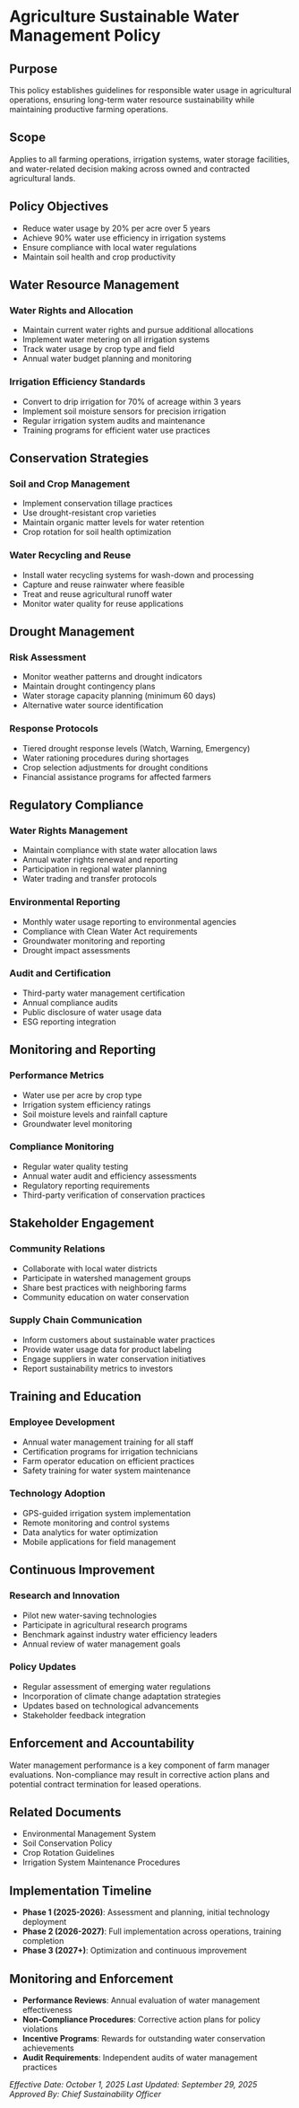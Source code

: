 # Agriculture Sustainable Water Management Policy

## Purpose
This policy establishes guidelines for responsible water usage in agricultural operations, ensuring long-term water resource sustainability while maintaining productive farming operations.

## Scope
Applies to all farming operations, irrigation systems, water storage facilities, and water-related decision making across owned and contracted agricultural lands.

## Policy Objectives
- Reduce water usage by 20% per acre over 5 years
- Achieve 90% water use efficiency in irrigation systems
- Ensure compliance with local water regulations
- Maintain soil health and crop productivity

## Water Resource Management

### Water Rights and Allocation
- Maintain current water rights and pursue additional allocations
- Implement water metering on all irrigation systems
- Track water usage by crop type and field
- Annual water budget planning and monitoring

### Irrigation Efficiency Standards
- Convert to drip irrigation for 70% of acreage within 3 years
- Implement soil moisture sensors for precision irrigation
- Regular irrigation system audits and maintenance
- Training programs for efficient water use practices

## Conservation Strategies

### Soil and Crop Management
- Implement conservation tillage practices
- Use drought-resistant crop varieties
- Maintain organic matter levels for water retention
- Crop rotation for soil health optimization

### Water Recycling and Reuse
- Install water recycling systems for wash-down and processing
- Capture and reuse rainwater where feasible
- Treat and reuse agricultural runoff water
- Monitor water quality for reuse applications

## Drought Management

### Risk Assessment
- Monitor weather patterns and drought indicators
- Maintain drought contingency plans
- Water storage capacity planning (minimum 60 days)
- Alternative water source identification

### Response Protocols
- Tiered drought response levels (Watch, Warning, Emergency)
- Water rationing procedures during shortages
- Crop selection adjustments for drought conditions
- Financial assistance programs for affected farmers

## Regulatory Compliance

### Water Rights Management
- Maintain compliance with state water allocation laws
- Annual water rights renewal and reporting
- Participation in regional water planning
- Water trading and transfer protocols

### Environmental Reporting
- Monthly water usage reporting to environmental agencies
- Compliance with Clean Water Act requirements
- Groundwater monitoring and reporting
- Drought impact assessments

### Audit and Certification
- Third-party water management certification
- Annual compliance audits
- Public disclosure of water usage data
- ESG reporting integration

## Monitoring and Reporting

### Performance Metrics
- Water use per acre by crop type
- Irrigation system efficiency ratings
- Soil moisture levels and rainfall capture
- Groundwater level monitoring

### Compliance Monitoring
- Regular water quality testing
- Annual water audit and efficiency assessments
- Regulatory reporting requirements
- Third-party verification of conservation practices

## Stakeholder Engagement

### Community Relations
- Collaborate with local water districts
- Participate in watershed management groups
- Share best practices with neighboring farms
- Community education on water conservation

### Supply Chain Communication
- Inform customers about sustainable water practices
- Provide water usage data for product labeling
- Engage suppliers in water conservation initiatives
- Report sustainability metrics to investors

## Training and Education

### Employee Development
- Annual water management training for all staff
- Certification programs for irrigation technicians
- Farm operator education on efficient practices
- Safety training for water system maintenance

### Technology Adoption
- GPS-guided irrigation system implementation
- Remote monitoring and control systems
- Data analytics for water optimization
- Mobile applications for field management

## Continuous Improvement

### Research and Innovation
- Pilot new water-saving technologies
- Participate in agricultural research programs
- Benchmark against industry water efficiency leaders
- Annual review of water management goals

### Policy Updates
- Regular assessment of emerging water regulations
- Incorporation of climate change adaptation strategies
- Updates based on technological advancements
- Stakeholder feedback integration

## Enforcement and Accountability
Water management performance is a key component of farm manager evaluations. Non-compliance may result in corrective action plans and potential contract termination for leased operations.

## Related Documents
- Environmental Management System
- Soil Conservation Policy
- Crop Rotation Guidelines
- Irrigation System Maintenance Procedures

## Implementation Timeline
- **Phase 1 (2025-2026)**: Assessment and planning, initial technology deployment
- **Phase 2 (2026-2027)**: Full implementation across operations, training completion
- **Phase 3 (2027+)**: Optimization and continuous improvement

## Monitoring and Enforcement
- **Performance Reviews**: Annual evaluation of water management effectiveness
- **Non-Compliance Procedures**: Corrective action plans for policy violations
- **Incentive Programs**: Rewards for outstanding water conservation achievements
- **Audit Requirements**: Independent audits of water management practices

*Effective Date: October 1, 2025*
*Last Updated: September 29, 2025*
*Approved By: Chief Sustainability Officer*
